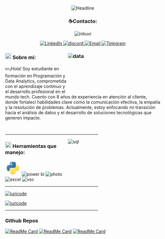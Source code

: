 <div>
  <div align=center>
   <img src="https://media.tenor.com/uF7aJqxcM6QAAAAj/digital-skola-bertalenta-digital.gif" alt="" />
   <br>
   <img src="https://readme-typing-svg.herokuapp.com?color=FA8072&size=32&center=true&vCenter=true&width=600&height=50&lines=Hola+soy+Nicole+%F0%9F%91%8B" alt="Headline" />
</div>
 <h3 align="center">☕Contacto:</h3>
<p align="center"> 
 <img src="https://komarev.com/ghpvc/?username=nikuvi&label=Profile%20views&color=0e75b6&style=flat" alt="nikuvi" /> 
</p>
<div align=center>
     <a href="https://www.linkedin.com/in/nicoleviviant/"><img src="https://img.shields.io/badge/LinkedIn-0077B5?style=for-the-badge&logo=linkedin&logoColor=white" alt="LinkedIn" /> </a>
     <a href="https://discord.com/users/nikuvi"><img src="https://img.shields.io/badge/Discord-5865F2?style=for-the-badge&logo=discord&logoColor=white" alt="discord" /> </a>
     <a href="mailto:nicoleviviant@gmail.com"><img src="https://img.shields.io/badge/Gmail-D14836?style=for-the-badge&logo=gmail&logoColor=white" alt="Email" /> </a>
     <a href="https://t.me/nicoleviviant"><img src="https://img.shields.io/badge/Telegram-2CA5E0?style=for-the-badge&logo=telegram&logoColor=white" alt="Telegram" /> </a>
 </div>

<h3 align="left"><img src="https://github.com/user-attachments/assets/6fdbdd15-e028-44e4-a8d5-c2be1c7265b3" alt="" width="20" height="20"/>
 <img align="right" alt="data" width="300" src="https://media1.tenor.com/m/Ymj95Wad2LoAAAAd/gollum-power-bi.gif" width="150" height="130"/>
Sobre mí: </h3>
 <p>
 ✏️¡Hola! Soy estudiante en formación en Programación y Data Analytics, comprometida con el aprendizaje continuo y el desarrollo profesional en el mundo tech. Cuento con 8 años de experiencia en atención al cliente, donde fortalecí habilidades clave como la comunicación efectiva, la empatía y la resolución de problemas. Actualmente, estoy enfocando mi transición hacia el análisis de datos y el desarrollo de soluciones tecnológicas que generen impacto.</b>
</p>

<br><hr width="60%" >
 <img align="right" alt="sql" width="300" src="https://media1.tenor.com/m/Rtyg-9DI9EAAAAAd/sql.gif" width="150" height="130"/>
<h3 align="left"><img src="https://github.com/user-attachments/assets/ed7e1be9-f542-4e81-b8c7-40bca900e529" alt="" width="20" height="20"/>
Herramientas que manejo:</h3>
<p align="left"> 
 <img src="https://raw.githubusercontent.com/devicons/devicon/master/icons/python/python-original.svg" alt="python" width="50" height="50"/>
 <img src="https://img.icons8.com/?size=256&id=Ny0t2MYrJ70p&format=png" alt="power bi" width="50" height="50"/>
 <img src="https://img.icons8.com/?size=256&id=13677&format=png" alt="photo" width="50" height="50"/>
 <img src="https://img.icons8.com/?size=256&id=117561&format=png" alt="excel" width="50" height="50"/>
 <img src="https://img.icons8.com/?size=100&id=9OGIyU8hrxW5&format=png&color=000000" alt="vsc" width="50" height="50"/>

<hr width="60%" >

[![iuricode](https://github-readme-stats.vercel.app/api?username=nikuvi&theme=dracula)](https://github.com/anuraghazra/github-readme-stats)

[![iuricode](https://github-readme-stats.vercel.app/api/top-langs/?username=nikuvi&hide=html&layout=compact&theme=dracula)](https://github.com/anuraghazra/github-readme-stats)

<hr width="60%" >

### Github Repos

[![ReadMe Card](https://github-readme-stats.vercel.app/api/pin/?username=nikuvi&repo=Gametime-Stats---NBA-Data-Analytics-Consultancy&show_owner=false)](https://github.com/nikuvi/Gametime-Stats---NBA-Data-Analytics-Consultancy)
[![ReadMe Card](https://github-readme-stats.vercel.app/api/pin/?username=nikuvi&repo=Adventures-Work-Cycles&show_owner=false)](https://github.com/nikuvi/Adventures-Work-Cycles)
[![ReadMe Card](https://github-readme-stats.vercel.app/api/pin/?username=nikuvi&repo=Biogenesys&show_owner=false)](https://github.com/nikuvi/Biogenesys)



